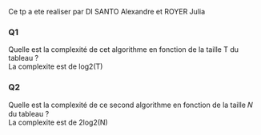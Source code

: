 Ce tp a ete realiser par DI SANTO Alexandre et ROYER Julia

### Q1 

Quelle est la complexité de cet algorithme en fonction de la taille T du tableau ?  
La complexite est de log2(T)

### Q2

Quelle est la complexité de ce second algorithme en fonction de la taille 𝑁 du tableau ?  
La complexite est de 2log2(N)
